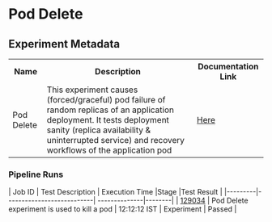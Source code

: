 # Pod Delete

## Experiment Metadata

<table>
<tr>
<th> Name </th>
<th> Description </th>
<th> Documentation Link </th>
</tr>
<tr>
 <td> Pod Delete </td>
 <td> This experiment causes (forced/graceful) pod failure of random replicas of an application deployment. It tests deployment sanity (replica availability & uninterrupted service) and recovery workflows of the application pod </td>
 <td>  <a href="https://docs.litmuschaos.io/docs/pod-delete/"> Here </a> </td>
 </tr>
 </table>

 ### Pipeline Runs

 
| Job ID |   Test Description         | Execution Time |Stage   |Test Result   |
 |---------|---------------------------| --------------|--------|
 |     <a href= "https://gitlab.mayadata.io/litmuschaos/litmus-e2e/-/jobs/129034">129034</a>           |  Pod Delete experiment is used to kill a pod           | 12:12:12 IST  | Experiment | Passed |
